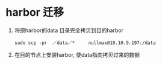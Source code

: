 # harbor 迁移
1. 将原harbor的data 目录完全拷贝到目的harbor
   
   ```
   sudo scp -pr  ／data／*     nullmax@10.10.9.197:/data
   ```

2. 在目的节点上安装harbor, 使data指向拷贝过来的数据

